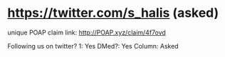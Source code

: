 # https://twitter.com/s_halis (asked)

unique POAP claim link: 
http://POAP.xyz/claim/4f7ovd

Following us on twitter? 1: Yes
DMed?: Yes
Column: Asked